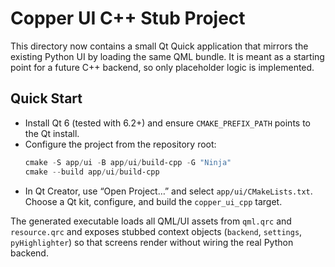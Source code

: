 # Copper UI C++ Stub Project

This directory now contains a small Qt Quick application that mirrors the
existing Python UI by loading the same QML bundle. It is meant as a starting
point for a future C++ backend, so only placeholder logic is implemented.

## Quick Start
- Install Qt 6 (tested with 6.2+) and ensure `CMAKE_PREFIX_PATH` points to the Qt install.
- Configure the project from the repository root:
  ```powershell
  cmake -S app/ui -B app/ui/build-cpp -G "Ninja"
  cmake --build app/ui/build-cpp
  ```
- In Qt Creator, use “Open Project…” and select `app/ui/CMakeLists.txt`. Choose a Qt kit, configure, and build the `copper_ui_cpp` target.

The generated executable loads all QML/UI assets from `qml.qrc` and `resource.qrc`
and exposes stubbed context objects (`backend`, `settings`, `pyHighlighter`) so
that screens render without wiring the real Python backend.
